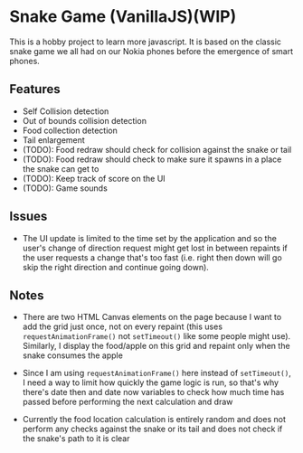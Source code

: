 # Snake Game (VanillaJS)(WIP)

This is a hobby project to learn more javascript. It is based on the classic snake
game we all had on our Nokia phones before the emergence of smart phones.

## Features
- Self Collision detection
- Out of bounds collision detection
- Food collection detection
- Tail enlargement
- (TODO): Food redraw should check for collision against the snake or tail
- (TODO): Food redraw should check to make sure it spawns in a place the snake can get to
- (TODO): Keep track of score on the UI
- (TODO): Game sounds

## Issues
- The UI update is limited to the time set by the application and so the user's 
  change of direction request might get lost in between repaints if the user
  requests a change that's too fast (i.e. right then down will go skip the right direction
  and continue going down).

## Notes

* There are two HTML Canvas elements on the page because I want to add the grid just once, not on every repaint (this uses `requestAnimationFrame()` not `setTimeout()` like some people might use). Similarly, I
display the food/apple on this grid and repaint only when the snake consumes the apple

* Since I am using `requestAnimationFrame()` here instead of `setTimeout()`, I need a way to limit how quickly the game logic is run, so that's why there's date then and date now variables to check how much time has passed before performing the next calculation and draw

* Currently the food location calculation is entirely random and does not perform any
  checks against the snake or its tail and does not check if the snake's path to it is
  clear